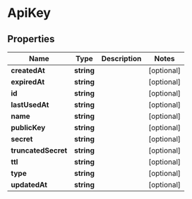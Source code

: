 
# ApiKey

## Properties

Name | Type | Description | Notes
------------ | ------------- | ------------- | -------------
**createdAt** | **string** |  |  [optional]
**expiredAt** | **string** |  |  [optional]
**id** | **string** |  |  [optional]
**lastUsedAt** | **string** |  |  [optional]
**name** | **string** |  |  [optional]
**publicKey** | **string** |  |  [optional]
**secret** | **string** |  |  [optional]
**truncatedSecret** | **string** |  |  [optional]
**ttl** | **string** |  |  [optional]
**type** | **string** |  |  [optional]
**updatedAt** | **string** |  |  [optional]



